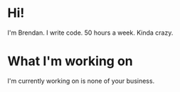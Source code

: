 # Hi!
I'm Brendan. I write code. 50 hours a week. Kinda crazy.
# What I'm working on
I'm currently working on is none of your business.
